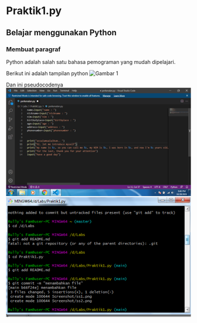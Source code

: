 # Praktik1.py
## Belajar menggunakan Python

### Membuat paragraf
Python adalah salah satu bahasa pemograman yang mudah dipelajari.

Berikut ini adalah tampilan python
![Gambar 1](http://github.com/Indirarully/Praktik1.py/Screenshot/ss2.png)

Dan ini pseudocodenya
![Gambar 2](screenshot/ss1.png)
![Gambar 3](screenshot/ss3.png)
